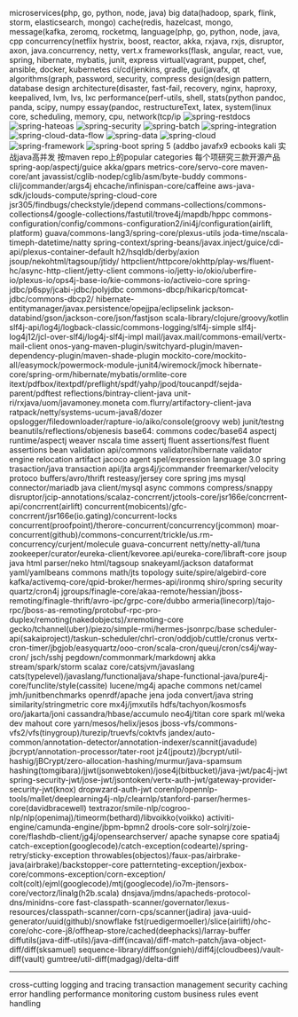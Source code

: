 microservices(php, go, python, node, java)
big data(hadoop, spark, flink, storm, elasticsearch, mongo)
cache(redis, hazelcast, mongo,
message(kafka, zeromq, rocketmq, 
language(php, go, python, node, java, cpp
concurrency(netflix hystrix, boost, reactor, akka, rxjava, rxjs, disruptor, axon, java.concurrency, netty, vert.x
frameworks(flask, angular, react, vue, spring, hibernate, mybatis, junit, express
virtual(vagrant, puppet, chef, ansible, docker, kubernetes
ci/cd(jenkins, gradle, 
gui(javafx, qt
algorithms(graph, password, security, compress
design(design pattern, database design
architecture(disaster, fast-fail, recovery, nginx, haproxy, keepalived, lvm, lvs, lxc
performance(perf-utils, shell, 
stats(python pandoc, panda, scipy, numpy
essay(pandoc, restructureText, latex, 
system(linux core, scheduling, memory, cpu, network(tcp/ip
![spring-restdocs](https://docs.spring.io/spring-restdocs/docs/2.0.0.RELEASE/reference/html5/)
![spring-hateoas](https://projects.spring.io/spring-hateoas/)
![spring-security](https://projects.spring.io/spring-security/)
![spring-batch](https://projects.spring.io/spring-batch/)
![spring-integration](https://projects.spring.io/spring-integration/)
![spring-cloud-data-flow](https://cloud.spring.io/spring-cloud-dataflow/)
![spring-data](https://projects.spring.io/spring-data/)
![spring-cloud](https://projects.spring.io/spring-cloud/)
![spring-framework](https://projects.spring.io/spring-framework/)
![spring-boot](https://projects.spring.io/spring-boot/)
spring 5 (addbo
javafx9 ecbooks
kali
实战java高并发
按maven repo上的popular categories 每个项研究三款开源产品
spring-aop/aspectj/guice
akka/gpars
metrics-core/servo-core
maven-core/ant
javassist/cglib-nodep/cglib/asm/byte-buddy
commons-cli/jcommander/args4j
ehcache/infinispan-core/caffeine
aws-java-sdk/jclouds-compute/spring-cloud-core
jsr305/findbugs/checkstyle/jdepend
commans-collections/commons-collections4/google-collections/fastutil/trove4j/mapdb/hppc
commons-configuration/config/commons-configuration2/ini4j/configuration(airlift, platform)
guava/commons-lang3/spring-core/plexus-utils
joda-time/nscala-timeph-datetime/natty
spring-context/spring-beans/javax.inject/guice/cdi-api/plexus-container-default
h2/hsqldb/derby/axion
jsoup/nekohtml/tagsoup/jtidy/
httpclient/httpcore/okhttp/play-ws/fluent-hc/async-http-client/jetty-client
commons-io/jetty-io/okio/uberfire-io/plexus-io/ops4j-base-io/kie-commons-io/activeio-core
spring-jdbc/p6spy/jcabi-jdbc/polyjdbc
commons-dbcp/hikaricp/tomcat-jdbc/commons-dbcp2/
hibernate-entitymanager/javax.persistence/opejjpa/eclipselink
jackson-databind/gson/jackson-core/json/fastjson
scala-library/clojure/groovy/kotlin
slf4j-api/log4j/logback-classic/commons-logging/slf4j-simple
slf4j-log4j12/jcl-over-slf4j/log4j-slf4j-impl
mail/javax.mail/commons-email/vertx-mail-client
onos-yang-maven-plugin/switchyard-plugin/maven-dependency-plugin/maven-shade-plugin
mockito-core/mockito-all/easymock/powermock-module-junit4/wiremock/jmock
hibernate-core/spring-orm/hibernate/mybatis/ormlite-core
itext/pdfbox/itextpdf/preflight/spdf/yahp/jpod/toucanpdf/sejda-parent/pdftest
reflections/bintray-client-java
unit-ri/rxjava/uom/javamoney.moneta
com.flurry/artifactory-client-java
ratpack/netty/systems-ucum-java8/dozer
opslogger/filedownloader/rapture-io/aiko/console(groovy web)
junit/testng
beanutils/reflections/objenesis
base64: commons codec/base64
aspectj runtime/aspectj weaver
nscala time
assertj fluent assertions/fest fluent assertions
bean validation api/commons validator/hibernate validator engine relocation artifact
jacoco agent
spel/expression language 3.0
spring trasaction/java transaction api/jta
args4j/jcommander
freemarker/velocity
protoco buffers/avro/thrift
resteasy/jersey core
spring jms
mysql connector/mariadb java client/mysql async
commons compress/snappy 
disruptor/jcip-annotations/scalaz-concrrent/jctools-core/jsr166e/concrrent-api/concrrent(airlift)
concurrent(mobicents)/gfc-concrrent/jsr166e(io.gating)/concurrent-locks
concurrent(proofpoint)/therore-concurrent/concurrency(jcommon)
moar-concurrent(github)/commons-concurrent/trickle/us.rm-concurrency/curjent/molecule
guava-concurrent
netty/netty-all/tuna
zookeeper/curator/eureka-client/kevoree.api/eureka-core/libraft-core
jsoup java html parser/neko html/tagsoup
snakeyaml/jackson dataformat yaml/yamlbeans
commons math/jts topology suite/spire/algebird-core
kafka/activemq-core/qpid-broker/hermes-api/ironmq
shiro/spring security
quartz/cron4j
jgroups/finagle-core/akaa-remote/hessian/jboss-remoting/finagle-thrift/avro-ipc/grpc-core/dubbo
armeria(linecorp)/tajo-rpc/jboss-as-remoting/protobuf-rpc-pro-duplex/remoting(nakedobjects)/xremoting-core
gecko/tchannel(uber)/piezo/simple-rmi/hermes-jsonrpc/base
scheduler-api(sakaiproject)/taskun-scheduler/chrl-cron/oddjob/cuttle/cronus
vertx-cron-timer/jbgjob/easyquartz/ooo-cron/scala-cron/queuj/cron/cs4j/way-cron/
jsch/sshj
pegdown/commonmark/markdownj
akka stream/spark/storm
scalaz core/catsjvm/javaslang
cats(typelevel)/javaslang/functionaljava/shape-functional-java/pure4j-core/funclite/style(cassite)
lucene/mg4j
apache commons net/camel
jmh/junitbenchmarks
openrdf/apache jena
joda convert/java string similarity/stringmetric core
mx4j/jmxutils
hdfs/tachyon/kosmosfs
oro/jakarta/joni
cassandra/hbase/accumulo
neo4j/titan core
spark ml/weka dev mahout core
yarn/mesos/helix/jesos
jboss-vfs/commons-vfs2/vfs(tinygroup)/turezip/truevfs/coktvfs
jandex/auto-common/annotation-detector/annotation-indexer/scannit(javadude)
jbcrypt/annotation-processor/tater-root
jz4(jpoutz)/jbcrypt/util-hashig/jBCrypt/zero-allocation-hashing/murmur/java-spamsum
hashing(tomgibara)/jjwt(jsonwebtoken)/jose4j(bitbucket)/java-jwt/pac4j-jwt
spring-security-jwt/jose-jwt/jsontoken/vertx-auth-jwt/gateway-provider-security-jwt(knox)
dropwzard-auth-jwt
corenlp/opennlp-tools/mallet/deeplearning4j-nlp/clearnlp/stanford-parser/hermes-core(davidbracewell)
textrazor/smile-nlp/cogroo-nlp/nlp(openimaj)/timeorm(bethard)/libvoikko(voikko)
activiti-engine/camunda-engine/jbpm-bpmn2
drools-core
solr-solrj/zoie-core/flashdb-client/jg4j/opensearchserver/
apache synapse core
spatia4j
catch-exception(googlecode)/catch-exception(codearte)/spring-retry/sticky-exception
throwables(objectos)/faux-pas/airbrake-java(airbrake)/backstopper-core
patternteting-exception/jexbox-core/commons-exception/corn-exception/
colt(colt)/ejml(googlecode)/mtj(googlecode)/io7m-jtensors-core/vectorz/linalg(h2b.scala)
dnsjava/jmdns/apacheds-protocol-dns/minidns-core
fast-classpath-scanner/governator/lexus-resources/classpath-scanner/corn-cps/scanner(jadira)
java-uuid-generator/uuid(github)/snowflake
fst(ruedigermoeller)/slice(airlift)/ohc-core/ohc-core-j8/offheap-store/cached(deephacks)/larray-buffer
diffutils(java-diff-utils)/java-diff(incava)/diff-match-patch/java-object-diff/diff(sksamuel)
sequence-library/diffson(gnieh)/diff4j(cloudbees)/vault-diff(vault)
gumtree/util-diff(madgag)/delta-diff

---
cross-cutting
	logging and tracing
	transaction management
	security
	caching
	error handling
	performance monitoring
	custom business rules
	event handling














